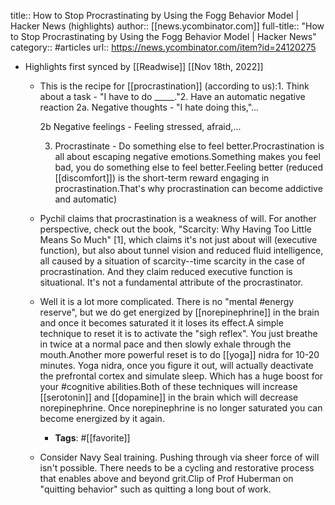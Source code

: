 title:: How to Stop Procrastinating by Using the Fogg Behavior Model | Hacker News (highlights)
author:: [[news.ycombinator.com]]
full-title:: "How to Stop Procrastinating by Using the Fogg Behavior Model | Hacker News"
category:: #articles
url:: https://news.ycombinator.com/item?id=24120275

- Highlights first synced by [[Readwise]] [[Nov 18th, 2022]]
	- This is the recipe for [[procrastination]] (according to us):1. Think about a task - "I have to do _____."2. Have an automatic negative reaction     2a. Negative thoughts - "I hate doing this,"...
	  
	     2b Negative feelings - Feeling stressed, afraid,...
	  
	  3. Procrastinate - Do something else to feel better.Procrastination is all about escaping negative emotions.Something makes you feel bad, you do something else to feel better.Feeling better (reduced [[discomfort]]) is the short-term reward engaging in procrastination.That's why procrastination can become addictive and automatic)
	- Pychil claims that procrastination is a weakness of will. For another perspective, check out the book, "Scarcity: Why Having Too Little Means So Much" [1], which claims it's not just about will (executive function), but also about tunnel vision and reduced fluid intelligence, all caused by a situation of scarcity--time scarcity in the case of procrastination. And they claim reduced executive function is situational. It's not a fundamental attribute of the procrastinator.
	- Well it is a lot more complicated. There is no "mental #energy reserve", but we do get energized by [[norepinephrine]] in the brain and once it becomes saturated it it loses its effect.A simple technique to reset it is to activate the "sigh reflex". You just breathe in twice at a normal pace and then  slowly exhale through the mouth.Another more powerful reset is to do [[yoga]] nidra for 10-20 minutes. Yoga nidra, once you figure it out, will actually deactivate the prefrontal cortex and simulate sleep. Which has a huge boost for your #cognitive abilities.Both of these techniques will increase [[serotonin]] and [[dopamine]] in the brain which will decrease norepinephrine. Once norepinephrine is no longer saturated you can become energized by it again.
		- **Tags**: #[[favorite]]
	- Consider Navy Seal training. Pushing through via sheer force of will isn't possible. There needs to be a cycling and restorative process that enables above and beyond grit.Clip of Prof Huberman on "quitting behavior" such as quitting a long bout of work.